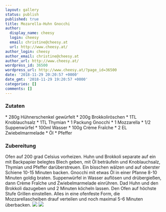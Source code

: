 ```yaml
---
layout: gallery
status: publish
published: true
title: Mozarella-Huhn Gnocchi
author:
  display_name: cheesy
  login: cheesy
  email: christine@cheesy.at
  url: http://www.cheesy.at/
author_login: cheesy
author_email: christine@cheesy.at
author_url: http://www.cheesy.at/
wordpress_id: 36500
wordpress_url: http://www.cheesy.at/?page_id=36500
date: '2018-11-29 20:20:57 +0000'
date_gmt: '2018-11-29 19:20:57 +0000'
categories: []
comments: []
---
```

### Zutaten
\* 280g Hühnerschenkel gewürfelt
\* 200g Brokkoliröschen
\* 1TL Knoblauchsalz
\* 1TL Thymian
\* 1 Packung Gnocchi
\* 1 Mozzarella
\* 1/2 Suppenwürfel
\* 100ml Wasser
\* 100g Crème Fraîche
\* 2 EL Zwiebelmarmelade
\* Öl
\* Pfeffer
### Zubereitung
Ofen auf 200 grad Celsius vorheizen. Huhn und Brokkoli separate auf ein mit Backpapier belegtes Blech geben, mit Öl beträufeln und Knoblauchsalz, Thymian und Pfeffer darüberstreuen. Ein bisschen wälzen und auf oberster Schiene 10-15 Minuten backen.
Gnocchi mit etwas Öl in einer Pfanne 8-10 Minuten goldig braten. Suppenwürfel in Wasser auflösen und drübergießen, dann Crème Fraîche und Zwiebelmarmelade einrühren. Dad Huhn und den Brokkoli dazugeben und 2 Minuten köcheln lassen. Den Ofen auf höchste Stufe Grillen einstellen.
Alles in eine ofenfeste Form, die Mozzarellascheiben drauf verteilen und noch maximal 5-6 Minuten überbacken.
![](http://www.cheesy.at/wp-content/uploads/Cremige-Gnocchi-mit-Huhn-und-Brokkoli-2.jpg)
![](http://www.cheesy.at/wp-content/uploads/Cremige-Gnocchi-mit-Huhn-und-Brokkoli.jpg)
